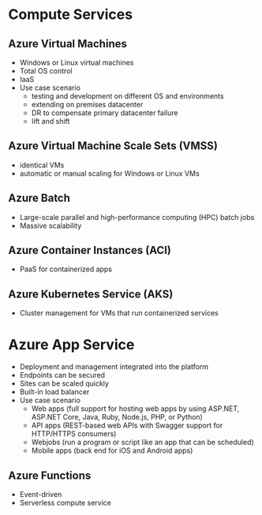 # Compute Services

## Azure Virtual Machines
- Windows or Linux virtual machines
- Total OS control
- IaaS
- Use case scenario
    - testing and development on different OS and environments
    - extending on premises datacenter
    - DR to compensate primary datacenter failure
    - lift and shift

## Azure Virtual Machine Scale Sets (VMSS)
- identical VMs
- automatic or manual scaling for Windows or Linux VMs

## Azure Batch
- Large-scale parallel and high-performance computing (HPC) batch jobs
- Massive scalability

## Azure Container Instances (ACI)
- PaaS for containerized apps 

## Azure Kubernetes Service (AKS)
- Cluster management for VMs that run containerized services

# Azure App Service
- Deployment and management integrated into the platform
- Endpoints can be secured
- Sites can be scaled quickly
- Built-in load balancer
- Use case scenario
    - Web apps (full support for hosting web apps by using ASP.NET, ASP.NET Core, Java, Ruby, Node.js, PHP, or Python)
    - API apps (REST-based web APIs with Swagger support for HTTP/HTTPS consumers)
    - Webjobs (run a program or script like an app that can be scheduled)
    - Mobile apps (back end for iOS and Android apps)
    
 ## Azure Functions
 - Event-driven
 - Serverless compute service